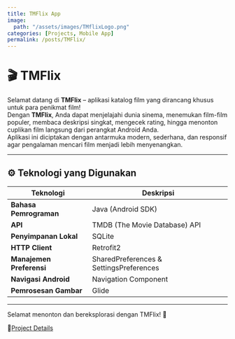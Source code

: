 ```yaml
---
title: TMFlix App
image:
  path: "/assets/images/TMflixLogo.png"
categories: [Projects, Mobile App]
permalink: /posts/TMFlix/
---
```


# 🎬 TMFlix
Selamat datang di **TMFlix** – aplikasi katalog film yang dirancang khusus untuk para penikmat film!  
Dengan **TMFlix**, Anda dapat menjelajahi dunia sinema, menemukan film-film populer, membaca deskripsi singkat, mengecek rating, hingga menonton cuplikan film langsung dari perangkat Android Anda.  
Aplikasi ini diciptakan dengan antarmuka modern, sederhana, dan responsif agar pengalaman mencari film menjadi lebih menyenangkan.

---

## ⚙️ Teknologi yang Digunakan

| Teknologi                  | Deskripsi                                        |
|---------------------------|--------------------------------------------------|
| **Bahasa Pemrograman**    | Java (Android SDK)                               |
| **API**                   | TMDB (The Movie Database) API                    |
| **Penyimpanan Lokal**     | SQLite                                           |
| **HTTP Client**           | Retrofit2                                        |
| **Manajemen Preferensi**  | SharedPreferences & SettingsPreferences           |
| **Navigasi Android**      | Navigation Component                             |
| **Pemrosesan Gambar**     | Glide                                            |
---

Selamat menonton dan bereksplorasi dengan TMFlix! 🍿

🔗[Project Details](https://github.com/AthifahNurRahmanMD/TMFlix)
